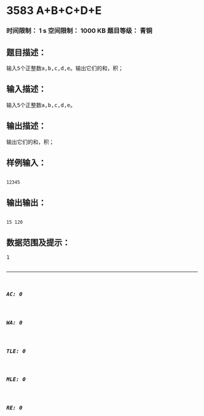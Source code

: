 # 3583 A+B+C+D+E   
### 时间限制： 1 s     空间限制： 1000 KB     题目等级： 青铜  
## 题目描述：  

<pre>
输入5个正整数a,b,c,d,e。输出它们的和，积；
</pre>
  
  
## 输入描述：  

<pre>
输入5个正整数a,b,c,d,e。
</pre>
  
  
## 输出描述：  

<pre>
输出它们的和，积；
</pre>
  
  
## 样例输入：  

<pre><code>
12345
</code></pre>
  
  
## 输出输出：  

<pre><code>
15 120
</code></pre>
  
  
## 数据范围及提示：  

<pre>
1<a,b,c,d,e<100000000                                                                                                                                    

</pre>
  
  
***  

##### AC: 0  
##### WA: 0  
##### TLE: 0  
##### MLE: 0  
##### RE: 0  
